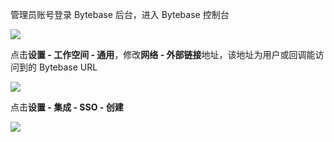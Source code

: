 <IntegrationDetailCard :title="`配置 Bytebase 外部链接`">

管理员账号登录 Bytebase 后台，进入 Bytebase 控制台

![](~@imagesZhCn/integration/bytebase/1-1.png)

点击**设置 - 工作空间 - 通用**，修改**网络 - 外部链接**地址，该地址为用户或回调能访问到的 Bytebase URL

![](~@imagesZhCn/integration/bytebase/1-2.png)

点击**设置 - 集成 - SSO - 创建**

![](~@imagesZhCn/integration/bytebase/1-3.png)

</IntegrationDetailCard>
